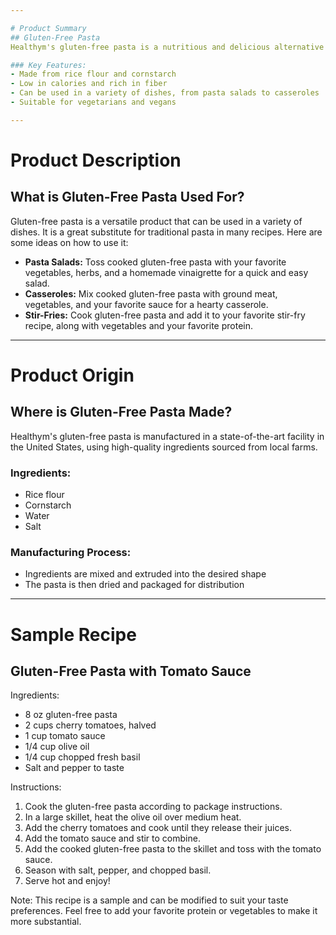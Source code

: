 ```yaml
---

# Product Summary
## Gluten-Free Pasta
Healthym's gluten-free pasta is a nutritious and delicious alternative to traditional pasta. Made from high-quality ingredients, it is perfect for those with gluten intolerance or sensitivity.

### Key Features:
- Made from rice flour and cornstarch
- Low in calories and rich in fiber
- Can be used in a variety of dishes, from pasta salads to casseroles
- Suitable for vegetarians and vegans

---
```


# Product Description
## What is Gluten-Free Pasta Used For?
Gluten-free pasta is a versatile product that can be used in a variety of dishes. It is a great substitute for traditional pasta in many recipes. Here are some ideas on how to use it:

- **Pasta Salads:** Toss cooked gluten-free pasta with your favorite vegetables, herbs, and a homemade vinaigrette for a quick and easy salad.
- **Casseroles:** Mix cooked gluten-free pasta with ground meat, vegetables, and your favorite sauce for a hearty casserole.
- **Stir-Fries:** Cook gluten-free pasta and add it to your favorite stir-fry recipe, along with vegetables and your favorite protein.

---

# Product Origin
## Where is Gluten-Free Pasta Made?
Healthym's gluten-free pasta is manufactured in a state-of-the-art facility in the United States, using high-quality ingredients sourced from local farms.

### Ingredients:
- Rice flour
- Cornstarch
- Water
- Salt

### Manufacturing Process:
- Ingredients are mixed and extruded into the desired shape
- The pasta is then dried and packaged for distribution

---

# Sample Recipe
## Gluten-Free Pasta with Tomato Sauce
Ingredients:
- 8 oz gluten-free pasta
- 2 cups cherry tomatoes, halved
- 1 cup tomato sauce
- 1/4 cup olive oil
- 1/4 cup chopped fresh basil
- Salt and pepper to taste

Instructions:
1. Cook the gluten-free pasta according to package instructions.
2. In a large skillet, heat the olive oil over medium heat.
3. Add the cherry tomatoes and cook until they release their juices.
4. Add the tomato sauce and stir to combine.
5. Add the cooked gluten-free pasta to the skillet and toss with the tomato sauce.
6. Season with salt, pepper, and chopped basil.
7. Serve hot and enjoy!

Note: This recipe is a sample and can be modified to suit your taste preferences. Feel free to add your favorite protein or vegetables to make it more substantial.